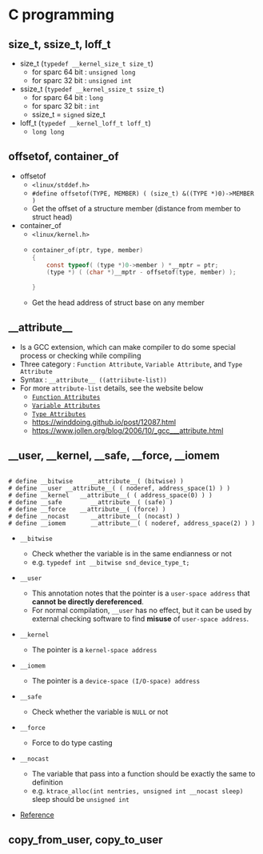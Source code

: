# C programming
## size_t, ssize_t, loff_t
* size_t (`typedef __kernel_size_t size_t`)
    * for sparc 64 bit : `unsigned long`
    * for sparc 32 bit : `unsigned int`
* ssize_t (`typedef __kernel_ssize_t ssize_t`)
    * for sparc 64 bit : `long`
    * for sparc 32 bit : `int`
    * ssize_t = `signed` size_t
* loff_t (`typedef __kernel_loff_t loff_t`)
    * `long long`

## offsetof, container_of
* offsetof 
    * `<linux/stddef.h>`
    * `#define offsetof(TYPE, MEMBER) ( (size_t) &((TYPE *)0)->MEMBER )`
    * Get the offset of a structure member (distance from member to struct head)
* container_of
    * `<linux/kernel.h>`
    * ```C
      container_of(ptr, type, member) 
      { 
          const typeof( (type *)0->member ) *__mptr = ptr;  
          (type *) ( (char *)__mptr - offsetof(type, member) );
          
      }
      ```
    * Get the head address of struct base on any member

## \_\_attribute__
* Is a GCC extension, which can make compiler to do some special process or checking while compiling
* Three category : `Function Attribute`, `Variable Attribute`, and `Type Attribute`
* Syntax : `__attribute__ ((attriibute-list))`
* For more `attribute-list` details, see the website below
    * [`Function Attributes`](https://gcc.gnu.org/onlinedocs/gcc/Function-Attributes.html)
    * [`Variable Attributes`](https://gcc.gnu.org/onlinedocs/gcc/Variable-Attributes.html#Variable-Attributes)
    * [`Type Attributes`](https://gcc.gnu.org/onlinedocs/gcc/Type-Attributes.html#Type-Attributes)
    * https://winddoing.github.io/post/12087.html
    * https://www.jollen.org/blog/2006/10/_gcc___attribute.html

## __user, __kernel, __safe, __force, __iomem
<pre><code><linux/linux/compile_types.h>
# define __bitwise     __attribute__( (bitwise) )
# define __user	__attribute__( ( noderef, address_space(1) ) )
# define __kernel	__attribute__( ( address_space(0) ) )
# define __safe        __attribute__( (safe) )
# define __force	__attribute__( (force) )
# define __nocast      __attribute__( (nocast) )
# define __iomem       __attribute__( ( noderef, address_space(2) ) )
</code></pre>

* `__bitwise`
    * Check whether the variable is in the same endianness or not
    * e.g. `typedef int __bitwise snd_device_type_t;`
* `__user`
    * This annotation notes that the pointer is a `user-space address` that __cannot be directly dereferenced__.
    * For normal compilation, `__user` has no effect, but it can be used by external checking software to find __misuse__ of `user-space address`.
* `__kernel`
    * The pointer is a `kernel-space address`
* `__iomem`
    * The pointer is a `device-space (I/O-space) address`
* `__safe`
    * Check whether the variable is `NULL` or not
* `__force`
    * Force to do type casting
* `__nocast`
    * The variable that pass into a function should be exactly the same to definition
    * e.g. `ktrace_alloc(int nentries, unsigned int __nocast sleep)` 
    sleep should be `unsigned int`
    
* [Reference](https://www.twblogs.net/a/5c45e178bd9eee35b21eefb9)    

## copy_from_user, copy_to_user
